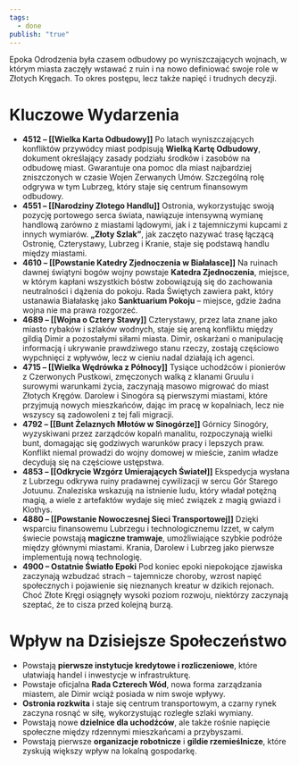 ```yaml
---
tags:
  - done
publish: "true"
---
```

Epoka Odrodzenia była czasem odbudowy po wyniszczających wojnach, w którym miasta zaczęły wstawać z ruin i na nowo definiować swoje role w Złotych Kręgach. To okres postępu, lecz także napięć i trudnych decyzji.
# **Kluczowe Wydarzenia**
- **4512 – [[Wielka Karta Odbudowy]]**
	Po latach wyniszczających konfliktów przywódcy miast podpisują **Wielką Kartę Odbudowy**, dokument określający zasady podziału środków i zasobów na odbudowę miast. Gwarantuje ona pomoc dla miast najbardziej zniszczonych w czasie Wojen Zerwanych Umów. Szczególną rolę odgrywa w tym Lubrzeg, który staje się centrum finansowym odbudowy.
- **4551 – [[Narodziny Złotego Handlu]]**
	Ostronia, wykorzystując swoją pozycję portowego serca świata, nawiązuje intensywną wymianę handlową zarówno z miastami lądowymi, jak i z tajemniczymi kupcami z innych wymiarów. **„Złoty Szlak”**, jak zaczęto nazywać trasę łączącą Ostronię, Czterystawy, Lubrzeg i Kranie, staje się podstawą handlu między miastami.
- **4610 – [[Powstanie Katedry Zjednoczenia w Białałasce]]**
	Na ruinach dawnej świątyni bogów wojny powstaje **Katedra Zjednoczenia**, miejsce, w którym kapłani wszystkich bóstw zobowiązują się do zachowania neutralności i dążenia do pokoju. Rada Świętych zawiera pakt, który ustanawia Białałaskę jako **Sanktuarium Pokoju** – miejsce, gdzie żadna wojna nie ma prawa rozgorzeć.
- **4689 – [[Wojna o Cztery Stawy]]**
	Czterystawy, przez lata znane jako miasto rybaków i szlaków wodnych, staje się areną konfliktu między gildią Dimir a pozostałymi siłami miasta. Dimir, oskarżani o manipulację informacją i ukrywanie prawdziwego stanu rzeczy, zostają częściowo wypchnięci z wpływów, lecz w cieniu nadal działają ich agenci.
- **4715 – [[Wielka Wędrówka z Północy]]**
	Tysiące uchodźców i pionierów z Czerwonych Pustkowi, zmęczonych walką z klanami Gruulu i surowymi warunkami życia, zaczynają masowo migrować do miast Złotych Kręgów. Darolew i Sinogóra są pierwszymi miastami, które przyjmują nowych mieszkańców, dając im pracę w kopalniach, lecz nie wszyscy są zadowoleni z tej fali migracji.
- **4792 – [[Bunt Żelaznych Młotów w Sinogórze]]**
	Górnicy Sinogóry, wyzyskiwani przez zarządców kopalń manalitu, rozpoczynają wielki bunt, domagając się godziwych warunków pracy i lepszych praw. Konflikt niemal prowadzi do wojny domowej w mieście, zanim władze decydują się na częściowe ustępstwa.
- **4853 – [[Odkrycie Wzgórz Umierających Świateł]]**
	Ekspedycja wysłana z Lubrzegu odkrywa ruiny pradawnej cywilizacji w sercu Gór Starego Jotuunu. Znaleziska wskazują na istnienie ludu, który władał potężną magią, a wiele z artefaktów wydaje się mieć związek z magią gwiazd i Klothys.
- **4880 – [[Powstanie Nowoczesnej Sieci Transportowej]]**
	Dzięki wsparciu finansowemu Lubrzegu i technologicznemu Izzet, w całym świecie powstają **magiczne tramwaje**, umożliwiające szybkie podróże między głównymi miastami. Krania, Darolew i Lubrzeg jako pierwsze implementują nową technologię.
- **4900 – Ostatnie Światło Epoki**
	Pod koniec epoki niepokojące zjawiska zaczynają wzbudzać strach – tajemnicze choroby, wzrost napięć społecznych i pojawienie się nieznanych kreatur w dzikich rejonach. Choć Złote Kręgi osiągnęły wysoki poziom rozwoju, niektórzy zaczynają szeptać, że to cisza przed kolejną burzą.
# **Wpływ na Dzisiejsze Społeczeństwo**
- Powstają **pierwsze instytucje kredytowe i rozliczeniowe**, które ułatwiają handel i inwestycje w infrastrukturę.
- Powstaje oficjalna **Rada Czterech Wód**, nowa forma zarządzania miastem, ale Dimir wciąż posiada w nim swoje wpływy.
- **Ostronia rozkwita** i staje się centrum transportowym, a czarny rynek zaczyna rosnąć w siłę, wykorzystując rozległe szlaki wymiany.
- Powstają nowe **dzielnice dla uchodźców**, ale także rośnie napięcie społeczne między rdzennymi mieszkańcami a przybyszami.
- Powstają pierwsze **organizacje robotnicze** i **gildie rzemieślnicze**, które zyskują większy wpływ na lokalną gospodarkę.